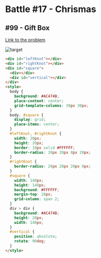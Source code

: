 # Battle #17 - Chrismas

## #99 - Gift Box

[Link to the problem](https://cssbattle.dev/play/99)

![target](https://cssbattle.dev/targets/99.png)


```html
<div id="leftKnot"></div>
<div id="rightKnot"></div>
<div id="square">
  <div></div>
  <div id="vertical"></div>
</div>
<style>
  body {
    background: #AC474B;
    place-content: center;
    grid-template-columns: 30px 30px;
  }
  body, #square {
    display: grid;
    place-items: center;
  }
  #leftKnot, #rightKnot {
    width: 20px;
    height: 20px;
    border: 10px solid #FFFFFF;
    border-radius: 20px 20px 0px 20px;
  }
  #rightKnot {
    border-radius: 20px 20px 20px 0px;
  }
  #square {
    width: 140px;
    height: 140px;
    background: #FFFFFF;
    margin-top: 20px;
    grid-column: span 2;
  }
  div > div {
    background: #AC474B;
    height: 20px;
    width: 140px;
  }
  #vertical {
    position: absolute;
    rotate: 90deg;
  }
</style>
```
